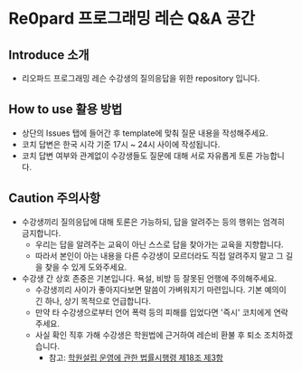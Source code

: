 # Re0pard 프로그래밍 레슨 Q&A 공간

## Introduce 소개
- 리오파드 프로그래밍 레슨 수강생의 질의응답을 위한 repository 입니다.

## How to use 활용 방법
- 상단의 Issues 탭에 들어간 후 template에 맞춰 질문 내용을 작성해주세요.
- 코치 답변은 한국 시각 기준 17시 ~ 24시 사이에 작성됩니다.
- 코치 답변 여부와 관계없이 수강생들도 질문에 대해 서로 자유롭게 토론 가능합니다.

## Caution 주의사항
- 수강생끼리 질의응답에 대해 토론은 가능하되, 답을 알려주는 등의 행위는 엄격히 금지합니다.
  - 우리는 답을 알려주는 교육이 아닌 스스로 답을 찾아가는 교육을 지향합니다.
  - 따라서 본인이 아는 내용을 다른 수강생이 모르더라도 직접 알려주지 말고 그 길을 찾을 수 있게 도와주세요.
- 수강생 간 상호 존중은 기본입니다. 욕설, 비방 등 잘못된 언행에 주의해주세요.
  - 수강생끼리 사이가 좋아지다보면 말씀이 가벼워지기 마련입니다. 기본 예의이긴 하나, 상기 목적으로 언급합니다.
  - 만약 타 수강생으로부터 언어 폭력 등의 피해를 입었다면 '즉시' 코치에게 연락주세요.
  - 사실 확인 직후 가해 수강생은 학원법에 근거하여 레슨비 환불 후 퇴소 조치하겠습니다.
    - 참고: [학원설립 운영에 관한 법률시행령 제18조 제3항](https://www.law.go.kr/법령/학원의설립ㆍ운영및과외교습에관한법률시행령/(20231019,33786,20231010)/제18조)
